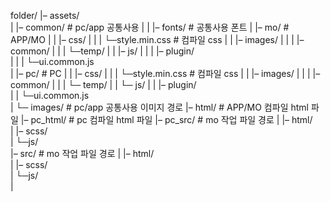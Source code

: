 folder/
|– assets/				
|   |– common/			# pc/app 공통사용
|   |   |– fonts/		# 공통사용 폰트
|   |– mo/	# APP/MO
|   |   |– css/
|   |   |    └─style.min.css 	# 컴파일 css
|   |   |– images/
|   |   |   |– common/
|   |   |   └─temp/
|   |   |– js/
|   |   |    |– plugin/		 	
|   |   |    └─ui.common.js 	
|   |– pc/	# PC
|   |   |– css/
|   |   |    └─style.min.css 	# 컴파일 css
|   |   |– images/
|   |   |    |– common/
|   |   |    └─ temp/
|   |   └─ js/
|   |       |– plugin/		 	
|   |       └─ui.common.js 	
|   └─ images/			# pc/app 공통사용 이미지 경로
|– html/			# APP/MO 컴파일 html 파일
|– pc_html/			# pc 컴파일 html 파일
|– pc_src/			# mo 작업 파일 경로
|   |– html/			
|   |– scss/			
|   └─js/				
|– src/				# mo 작업 파일 경로
|   |– html/				
|   |– scss/				
|   └─js/				
|
